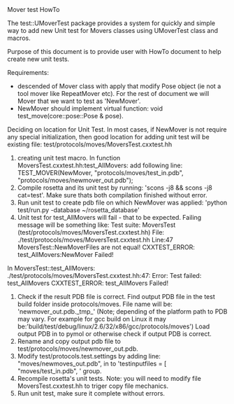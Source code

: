 <!-- --- title:  Mover Test -->Mover test HowTo

The test::UMoverTest package provides a system for quickly and simple way to add new Unit test for Movers classes using UMoverTest class and macros.

Purpose of this document is to provide user with HowTo document to help create new unit tests.

Requirements:

-   descended of Mover class with apply that modify Pose object (ie not a tool mover like RepeatMover etc). For the rest of document we will Mover that we want to test as 'NewMover'.
-   NewMover should implement virtual function: void test\_move(core::pose::Pose & pose).

Deciding on location for Unit Test. In most cases, if NewMover is not require any special initialization, then good location for adding unit test will be existing file: test/protocols/moves/MoversTest.cxxtest.hh

1.  creating unit test macro. In function MoversTest.cxxtest.hh:test\_AllMovers: add following line: TEST\_MOVER(NewMover, "protocols/moves/test\_in.pdb", "protocols/moves/newmover\_out.pdb");
2.  Compile rosetta and its unit test by running: 'scons -j8 && scons -j8 cat=test'. Make sure thats both compilation finished without error.
3.  Run unit test to create pdb file on which NewMover was applied: 'python test/run.py -database \~/rosetta\_database'
4.  Unit test for test\_AllMovers will fail - that to be expected. Failing message will be something like: Test suite: MoversTest (test/protocols/moves/MoversTest.cxxtest.hh) File: ./test/protocols/moves/MoversTest.cxxtest.hh Line:47 MoversTest::NewMoverFiles are not equal! CXXTEST\_ERROR: test\_AllMovers:NewMover Failed!

In MoversTest::test\_AllMovers: ./test/protocols/moves/MoversTest.cxxtest.hh:47: Error: Test failed: test\_AllMovers CXXTEST\_ERROR: test\_AllMovers Failed!

1.  Check if the result PDB file is correct. Find output PDB file in the test build folder inside protocols/moves. File name will be: 'newmover\_out.pdb.\_tmp\_' (Note; depending of the platform path to PDB may vary. For example for gcc build on Linux it may be:'build/test/debug/linux/2.6/32/x86/gcc/protocols/moves') Load output PDB in to pymol or otherwise check if output PDB is correct.
2.  Rename and copy output pdb file to test/protocols/moves/newmover\_out.pdb.
3.  Modify test/protocols.test.settings by adding line: "moves/newmoves\_out.pdb", in to 'testinputfiles = [ "moves/test\_in.pdb", ' group.
4.  Recompile rosetta's unit tests. Note: you will need to modify file MoversTest.cxxtest.hh to triger copy file mechanics.
5.  Run unit test, make sure it complete without errors.

